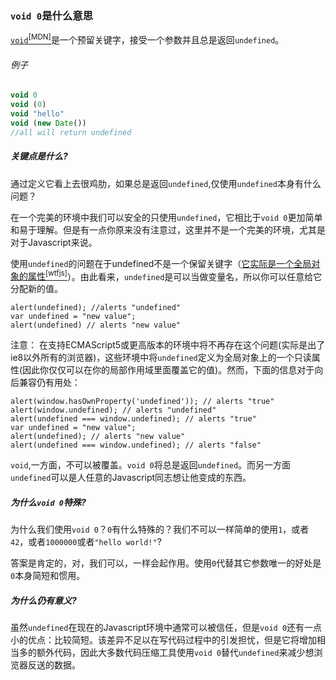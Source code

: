 ### `void 0`是什么意思

[`void`<sup>\[MDN\]</sup>](https://developer.mozilla.org/en-US/docs/Web/JavaScript/Reference/Operators/void)是一个预留关键字，接受一个参数并且总是返回`undefined`。

###### 例子

```javascript
void 0
void (0)
void "hello"
void (new Date())
//all will return undefined
```

##### 关键点是什么? #####

通过定义它看上去很鸡肋，如果总是返回`undefined`,仅使用`undefined`本身有什么问题？

在一个完美的环境中我们可以安全的只使用`undefined`，它相比于`void 0`更加简单和易于理解。但是有一点你原来没有注意过，这里并不是一个完美的环境，尤其是对于Javascript来说。

使用`undefined`的问题在于undefined不是一个保留关键字（[它实际是一个全局对象的属性<sup>\[wtfjs\]</sup>](https://web.archive.org/web/20160311231335/http://wtfjs.com/2010/02/15/undefined-is-mutable)）。由此看来，`undefined`是可以当做变量名，所以你可以任意给它分配新的值。

```
alert(undefined); //alerts "undefined"
var undefined = "new value";
alert(undefined) // alerts "new value"
```

注意： 在支持ECMAScript5或更高版本的环境中将不再存在这个问题(实际是出了ie8以外所有的浏览器)，这些环境中将`undefined`定义为全局对象上的一个只读属性(因此你仅仅可以在你的局部作用域里面覆盖它的值)。然而，下面的信息对于向后兼容仍有用处：

```
alert(window.hasOwnProperty('undefined')); // alerts "true"
alert(window.undefined); // alerts "undefined"
alert(undefined === window.undefined); // alerts "true"
var undefined = "new value";
alert(undefined); // alerts "new value"
alert(undefined === window.undefined); // alerts "false"
```
`void`,一方面，不可以被覆盖。`void 0`将总是返回`undefined`。而另一方面`undefined`可以是人任意的Javascript同志想让他变成的东西。

##### 为什么`void 0`特殊? #####

为什么我们使用`void 0`？`0`有什么特殊的？我们不可以一样简单的使用`1`，或者`42`，或者`1000000`或者`"hello world!"`?

答案是肯定的，对，我们可以，一样会起作用。使用`0`代替其它参数唯一的好处是`0`本身简短和惯用。

##### 为什么仍有意义? #####

虽然`undefined`在现在的Javascript环境中通常可以被信任，但是`void 0`还有一点小的优点：比较简短。该差异不足以在写代码过程中的引发担忧，但是它将增加相当多的额外代码，因此大多数代码压缩工具使用`void 0`替代`undefined`来减少想浏览器反送的数据。
